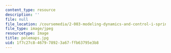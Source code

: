```yaml
---
content_type: resource
description: ''
file: null
file_location: /coursemedia/2-003-modeling-dynamics-and-control-i-spring-2005/1f7c27c8467978923a67ffb63795e3b8_polemaps.jpg
file_type: image/jpeg
resourcetype: Image
title: polemaps.jpg
uid: 1f7c27c8-4679-7892-3a67-ffb63795e3b8
---
```

